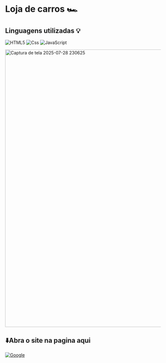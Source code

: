 <h1>Loja de carros  🏎️</h1>

<h2>Linguagens utilizadas 💡</h2>

![HTML5](https://img.shields.io/badge/html5-%23E34F26.svg?style=for-the-badge&logo=html5&logoColor=white)
![Css](https://img.shields.io/badge/CSS-663399.svg?style=for-the-badge&logo=CSS&logoColor=white)
![JavaScript](https://img.shields.io/badge/javascript-%23323330.svg?style=for-the-badge&logo=javascript&logoColor=%23F7DF1E)

<img width="1909" height="898" alt="Captura de tela 2025-07-28 230625" src="https://github.com/user-attachments/assets/9e343ebb-193f-4ad3-b057-7961ee874d50" />

  <h2>⬇️Abra o site na pagina aqui </h2> 
  
<a href=https://projeto-loja-de-carros-eight.vercel.app/>![Google](https://img.shields.io/badge/google-4285F4?style=for-the-badge&logo=google&logoColor=white)</a>
